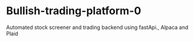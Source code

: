 # Bullish-trading-platform-0
Automated stock screener and trading backend using fastApi., Alpaca and Plaid
